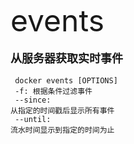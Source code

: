 <font size=8 >events</font>
<br/>
<br/>
<font size=4>**从服务器获取实时事件**</font>
<br/>
<br/>
<code> docker events [OPTIONS]<br/>
-f: 根据条件过滤事件<br/>
--since: 从指定的时间戳后显示所有事件<br/>
--until: 流水时间显示到指定的时间为止<br/>
</code>
   	
	
    
    
    
    
    
    
	 
     




  